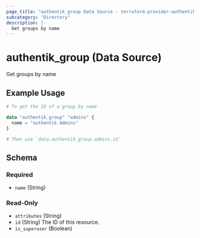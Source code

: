 ```yaml
---
page_title: "authentik_group Data Source - terraform-provider-authentik"
subcategory: "Directory"
description: |-
  Get groups by name
---
```


# authentik_group (Data Source)

Get groups by name

## Example Usage

```terraform
# To get the ID of a group by name

data "authentik_group" "admins" {
  name = "authentik Admins"
}

# Then use `data.authentik_group.admins.id`
```

<!-- schema generated by tfplugindocs -->
## Schema

### Required

- `name` (String)

### Read-Only

- `attributes` (String)
- `id` (String) The ID of this resource.
- `is_superuser` (Boolean)
